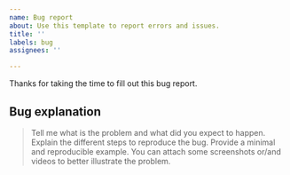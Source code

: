 ```yaml
---
name: Bug report
about: Use this template to report errors and issues.
title: ''
labels: bug
assignees: ''

---
```


Thanks for taking the time to fill out this bug report.

## Bug explanation
> Tell me what is the problem and what did you expect to happen.
> Explain the different steps to reproduce the bug. Provide a minimal and reproducible example.
> You can attach some screenshots or/and videos to better illustrate the problem.
